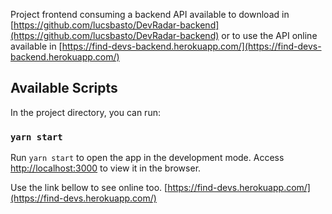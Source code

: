 Project frontend consuming a backend API available to download in [https://github.com/lucsbasto/DevRadar-backend](https://github.com/lucsbasto/DevRadar-backend) or to use the API online available in  [https://find-devs-backend.herokuapp.com/](https://find-devs-backend.herokuapp.com/)

## Available Scripts
In the project directory, you can run:

### `yarn start`

Run `yarn start` to open the app in the development mode. Access [http://localhost:3000](http://localhost:3000) to view it in the browser.

Use the link bellow to see online too.
[https://find-devs.herokuapp.com/](https://find-devs.herokuapp.com/)
